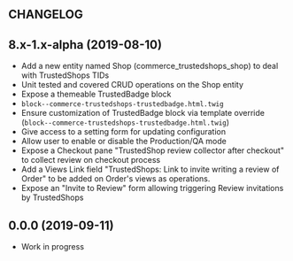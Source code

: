 CHANGELOG
---------

## 8.x-1.x-alpha (2019-08-10)
  - Add a new entity named Shop (commerce_trustedshops_shop) to deal with TrustedShops TIDs
  - Unit tested and covered CRUD operations on the Shop entity
  - Expose a themeable TrustedBadge block
  - `block--commerce-trustedshops-trustedbadge.html.twig`
  - Ensure customization of TrustedBadge block via template override (`block--commerce-trustedshops-trustedbadge.html.twig`)
  - Give access to a setting form for updating configuration
  - Allow user to enable or disable the Production/QA mode
  - Expose a Checkout pane "TrustedShop review collector after checkout" to collect review on checkout process
  - Add a Views Link field "TrustedShops: Link to invite writing a review of Order" to be added on Order's views as operations.
  - Expose an "Invite to Review" form allowing triggering Review invitations by TrustedShops

## 0.0.0 (2019-09-11)
  - Work in progress
